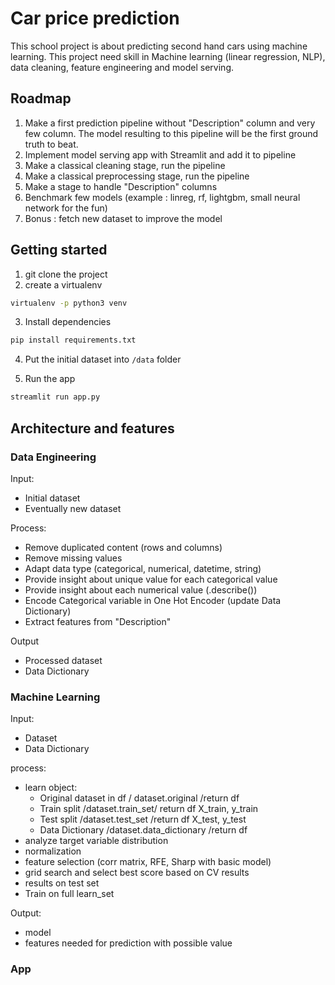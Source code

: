 # Car price prediction

This school project is about predicting second hand cars using machine learning.
This project need skill in Machine learning (linear regression, NLP), data cleaning, feature engineering and model serving.

## Roadmap
1. Make a first prediction pipeline without "Description" column and very few column. The model resulting to this pipeline will be the first ground truth to beat.
2. Implement model serving app with Streamlit and add it to pipeline
2. Make a classical cleaning stage, run the pipeline
3. Make a classical preprocessing stage, run the pipeline
4. Make a stage to handle "Description" columns
4. Benchmark few models (example : linreg, rf, lightgbm, small neural network for the fun)
5. Bonus : fetch new dataset to improve the model

## Getting started

1. git clone the project
2. create a virtualenv
```bash
virtualenv -p python3 venv
```
3. Install dependencies
```bash
pip install requirements.txt
```
4. Put the initial dataset into `/data` folder

5. Run the app
```bash
streamlit run app.py
```

## Architecture and features

### Data Engineering
Input:
- Initial dataset
- Eventually new  dataset 

Process:
- Remove duplicated content (rows and columns)
- Remove missing values
- Adapt data type (categorical, numerical, datetime, string)
- Provide insight about unique value for each categorical value
- Provide insight about each numerical value (.describe())
- Encode Categorical variable in One Hot Encoder (update Data Dictionary)
- Extract features from "Description"

Output
- Processed dataset
- Data Dictionary

### Machine Learning
Input:
- Dataset
- Data Dictionary

process:
- learn object: 
    - Original dataset in df / dataset.original /return df
    - Train split /dataset.train_set/ return df X_train, y_train
    - Test split /dataset.test_set /return df X_test, y_test
    - Data Dictionary /dataset.data_dictionary /return df
- analyze target variable distribution
- normalization
- feature selection (corr matrix, RFE, Sharp with basic model)
- grid search and select best score based on CV results
- results on test set
- Train on full learn_set

Output:
- model 
- features needed for prediction with possible value

### App
